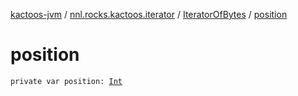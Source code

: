[kactoos-jvm](../../index.md) / [nnl.rocks.kactoos.iterator](../index.md) / [IteratorOfBytes](index.md) / [position](./position.md)

# position

`private var position: `[`Int`](https://kotlinlang.org/api/latest/jvm/stdlib/kotlin/-int/index.html)